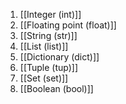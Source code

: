 1. [[Integer (int)]]
2. [[Floating point (float)]]
3. [[String (str)]]
4. [[List (list)]]
5. [[Dictionary (dict)]]
6. [[Tuple (tup)]]
7. [[Set (set)]]
8. [[Boolean (bool)]]



